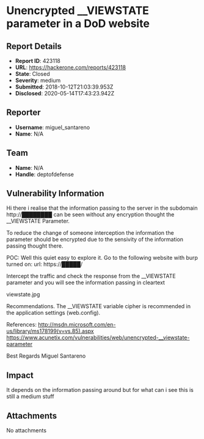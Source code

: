 # Unencrypted __VIEWSTATE parameter in a DoD website

## Report Details
- **Report ID**: 423118
- **URL**: https://hackerone.com/reports/423118
- **State**: Closed
- **Severity**: medium
- **Submitted**: 2018-10-12T21:03:39.953Z
- **Disclosed**: 2020-05-14T17:43:23.942Z

## Reporter
- **Username**: miguel_santareno
- **Name**: N/A

## Team
- **Name**: N/A
- **Handle**: deptofdefense

## Vulnerability Information
Hi there i realise that the information passing to the server in the subdomain http://████████ can be seen without any encryption thought the __VIEWSTATE Parameter.

To reduce the change of someone interception the information the parameter should be encrypted due to the sensivity of the information passing thought there.

POC:
Well this quiet easy to explore it.
Go to the following website with burp turned on:
url: https://█████/

Intercept the traffic and check the response from the __VIEWSTATE parameter
and you will see the information passing in cleartext 

viewstate.jpg

Recommendations.
The __VIEWSTATE variable cipher is recommended in the application settings
(web.config).

References:
http://msdn.microsoft.com/en-us/library/ms178199(v=vs.85).aspx
https://www.acunetix.com/vulnerabilities/web/unencrypted-__viewstate-parameter

Best Regards Miguel Santareno

## Impact

It depends on the information passing around but for what can i see this is still a medium stuff

## Attachments
No attachments
